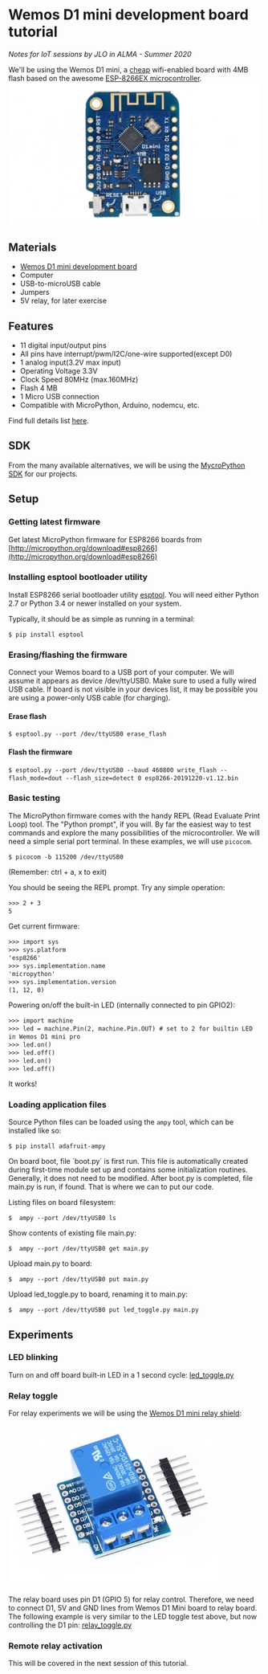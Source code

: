 # Wemos D1 mini development board tutorial
*Notes for IoT sessions by JLO in ALMA - Summer 2020*

We'll be using the Wemos D1 mini, a [cheap](https://www.aliexpress.com/item/32831353752.html?spm=a2g0s.9042311.0.0.77ba4c4dUDc5of) wifi-enabled board with 4MB flash based on the awesome [ESP-8266EX microcontroller](https://www.espressif.com/en/products/hardware/esp8266ex/overview).
![D1 mini](https://github.com/bandaangosta/tutorial-wemos-esp8266/blob/master/images/products:d1:d1_mini_v3.1.0_1_16x9.jpg)

## Materials
 * [Wemos D1 mini development board](https://www.aliexpress.com/item/32831353752.html?spm=a2g0s.9042311.0.0.77ba4c4dUDc5of)
 * Computer
 * USB-to-microUSB cable
 * Jumpers
 * 5V relay, for later exercise
 
## Features

* 11 digital input/output pins
* All pins have interrupt/pwm/I2C/one-wire supported(except D0)
* 1 analog input(3.2V max input)
* Operating Voltage 3.3V
* Clock Speed   80MHz (max.160MHz)
* Flash 4 MB
* 1 Micro USB connection
* Compatible with MicroPython, Arduino, nodemcu, etc.

Find full details list [here](https://wiki.wemos.cc/products:d1:d1_mini).

## SDK
From the many available alternatives, we will be using the [MycroPython SDK](https://micropython.org/) for our projects.

## Setup
### Getting latest firmware

Get latest MicroPython firmware for ESP8266 boards from [http://micropython.org/download#esp8266](http://micropython.org/download#esp8266)

### Installing esptool bootloader utility
Install ESP8266 serial bootloader utility [esptool](https://github.com/espressif/esptool). You will need either Python 2.7 or Python 3.4 or newer installed on your system.

Typically, it should be as simple as running in a terminal:

    $ pip install esptool

### Erasing/flashing the firmware

Connect your Wemos board to a USB port of your computer. We will assume it appears as device /dev/ttyUSB0.
Make sure to used a fully wired USB cable. If board is not visible in your devices list, it may be possible you are using a power-only USB cable (for charging).

#### Erase flash

    $ esptool.py --port /dev/ttyUSB0 erase_flash

#### Flash the firmware

    $ esptool.py --port /dev/ttyUSB0 --baud 460800 write_flash --flash_mode=dout --flash_size=detect 0 esp8266-20191220-v1.12.bin

### Basic testing

The MicroPython firmware comes with the handy REPL (Read Evaluate Print Loop) tool. The "Python prompt", if you will. By far the easiest way to test commands and explore the many possibilities of the microcontroller.
We will need a simple serial port terminal. In these examples, we will use `picocom`.

    $ picocom -b 115200 /dev/ttyUSB0

(Remember: ctrl + a, x to exit)

You should be seeing the REPL prompt. Try any simple operation:

    >>> 2 + 3
    5

Get current firmware:

    >>> import sys
    >>> sys.platform
    'esp8266'
    >>> sys.implementation.name
    'micropython'
    >>> sys.implementation.version
    (1, 12, 0)

Powering on/off the built-in LED (internally connected to pin GPIO2):

    >>> import machine
    >>> led = machine.Pin(2, machine.Pin.OUT) # set to 2 for builtin LED in Wemos D1 mini pro
    >>> led.on()
    >>> led.off()
    >>> led.on()
    >>> led.off()


It works!

### Loading application files

Source Python files can be loaded using the `ampy` tool, which can be installed like so:

    $ pip install adafruit-ampy
    
On board boot, file ´boot.py´ is first run. This file is automatically created during first-time module set up and contains some initialization routines. Generally, it does not need to be modified. After boot.py is completed, file main.py is run, if found. That is where we can to put our code.
 
Listing files on board filesystem:    
    
    $  ampy --port /dev/ttyUSB0 ls

Show contents of existing file main.py:  
    
    $  ampy --port /dev/ttyUSB0 get main.py

Upload main.py to board:
    
    $  ampy --port /dev/ttyUSB0 put main.py

Upload led_toggle.py to board, renaming it to main.py:
    
    $  ampy --port /dev/ttyUSB0 put led_toggle.py main.py
    
## Experiments
### LED blinking
Turn on and off board built-in LED in a 1 second cycle:
[led_toggle.py](https://github.com/bandaangosta/tutorial-wemos-esp8266/blob/master/examples/led_toggle.py)

### Relay toggle
For relay experiments we will be using the [Wemos D1 mini relay shield](https://www.aliexpress.com/item/32863745140.html?spm=a2g0s.9042311.0.0.77ba4c4dUDc5of):
![D1 mini](https://github.com/bandaangosta/tutorial-wemos-esp8266/blob/master/images/relay1.jpg)

The relay board uses pin D1 (GPIO 5) for relay control. Therefore, we need to connect D1, 5V and GND lines from Wemos D1 Mini board to relay board.
The following example is very similar to the LED toggle test above, but now controlling the D1 pin: [relay_toggle.py](https://github.com/bandaangosta/tutorial-wemos-esp8266/blob/master/examples/relay_toggle.py)

### Remote relay activation
This will be covered in the next session of this tutorial.
